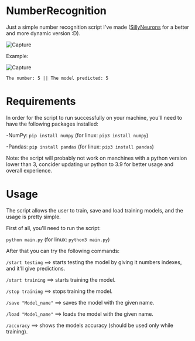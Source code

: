 # NumberRecognition
Just a simple number recognition script I've made ([SillyNeurons](https://github.com/sweezyxd/SillyNeurons) for a better and more dynamic version :D).



![Capture](https://user-images.githubusercontent.com/98488748/227741528-7d78cfe4-5a7e-4aa2-b575-e2b6cee5d17c.PNG)


Example:


![Capture](https://user-images.githubusercontent.com/98488748/227741559-1a8a7bd6-23e4-41ac-a4c3-8bee11332d65.PNG)


```The number: 5 || The model predicted: 5```

# Requirements
In order for the script to run successfully on your machine, you'll need to have the following packages installed:



-NumPy: `pip install numpy` (for linux: `pip3 install numpy`)

-Pandas: `pip install pandas` (for linux: `pip3 install pandas`)




Note: the script will probably not work on manchines with a python version lower than 3, concider updating ur python to 3.9 for better usage and overall experience.

# Usage
The script allows the user to train, save and load training models, and the usage is pretty simple.

First of all, you'll need to run the script:


`python main.py` (for linux: `python3 main.py`)



After that you can try the following commands:


`/start testing` ==> starts testing the model by giving it numbers indexes, and it'll give predictions.

`/start training` ==> starts training the model.

`/stop training` ==> stops training the model.

`/save "Model_name"` ==> saves the model with the given name.

`/load "Model_name"` ==> loads the model with the given name.

`/accuracy`  ==> shows the models accuracy (should be used only while training).

